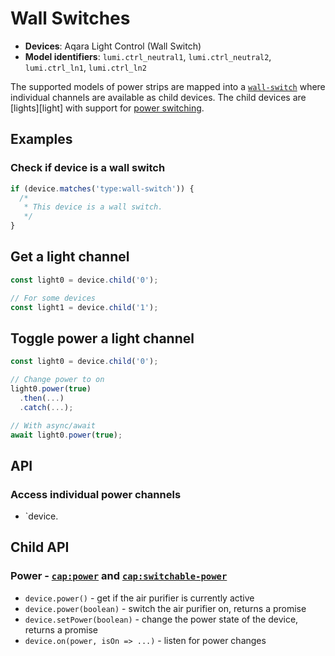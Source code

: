 # Wall Switches

- **Devices**: Aqara Light Control (Wall Switch)
- **Model identifiers**: `lumi.ctrl_neutral1`, `lumi.ctrl_neutral2`, `lumi.ctrl_ln1`, `lumi.ctrl_ln2`

The supported models of power strips are mapped into a [`wall-switch`][wall-switch] where individual channels are available as child devices. The
child devices are [lights][light] with support for
[power switching][switchable-power].

## Examples

### Check if device is a wall switch

```javascript
if (device.matches('type:wall-switch')) {
  /*
   * This device is a wall switch.
   */
}
```

## Get a light channel

```javascript
const light0 = device.child('0');

// For some devices
const light1 = device.child('1');
```

## Toggle power a light channel

```javascript
const light0 = device.child('0');

// Change power to on
light0.power(true)
  .then(...)
  .catch(...);

// With async/await
await light0.power(true);
```

## API

### Access individual power channels

- `device.

## Child API

### Power - [`cap:power`][power] and [`cap:switchable-power`][switchable-power]

- `device.power()` - get if the air purifier is currently active
- `device.power(boolean)` - switch the air purifier on, returns a promise
- `device.setPower(boolean)` - change the power state of the device, returns a promise
- `device.on(power, isOn => ...)` - listen for power changes

[wall-switch]: http://abstract-things.readthedocs.io/en/latest/electrical/wall-switches.html
[power]: http://abstract-things.readthedocs.io/en/latest/common/power.html
[switchable-power]: http://abstract-things.readthedocs.io/en/latest/common/switchable-power.html
